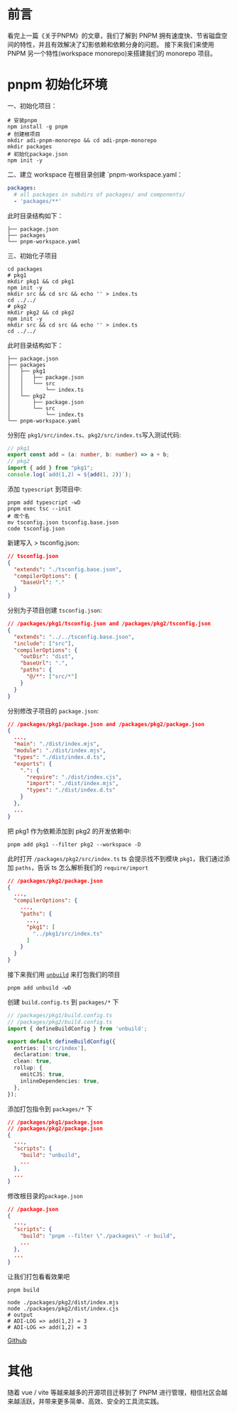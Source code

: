 # 前言

看完上一篇《关于PNPM》的文章，我们了解到 PNPM 拥有速度快、节省磁盘空间的特性，并且有效解决了幻影依赖和依赖分身的问题。
接下来我们来使用 PNPM 另一个特性(workspace monorepo)来搭建我们的 monorepo 项目。

# pnpm 初始化环境

一、初始化项目：

```shell
# 安装pnpm
npm install -g pnpm
# 创建根项目
mkdir adi-pnpm-monorepo && cd adi-pnpm-monorepo
mkdir packages
# 初始化package.json
npm init -y
```

二、建立 workspace
在根目录创建 `pnpm-workspace.yaml：
```yaml
packages:
  # all packages in subdirs of packages/ and components/
  - 'packages/**'
```
此时目录结构如下：

```shell
├── package.json
├── packages
└── pnpm-workspace.yaml
```

三、初始化子项目

```shell
cd packages
# pkg1
mkdir pkg1 && cd pkg1
npm init -y
mkdir src && cd src && echo '' > index.ts
cd ../../
# pkg2
mkdir pkg2 && cd pkg2
npm init -y
mkdir src && cd src && echo '' > index.ts
cd ../../
```

此时目录结构如下：

```shell
├── package.json
├── packages
│   ├── pkg1
│   │   ├── package.json
│   │   └── src
│   │       └── index.ts
│   └── pkg2
│       ├── package.json
│       └── src
│           └── index.ts
└── pnpm-workspace.yaml
```

分别在 `pkg1/src/index.ts`、`pkg2/src/index.ts`写入测试代码:

```typescript
// pkg1
export const add = (a: number, b: number) => a + b;
// pkg2
import { add } from "pkg1";
console.log(`add(1,2) = ${add(1, 2)}`);
```

添加 `typescript` 到项目中:

```shell
pnpm add typescript -wD
pnpm exec tsc --init
# 改个名
mv tsconfig.json tsconfig.base.json
code tsconfig.json
```

新建写入 > tsconfig.json:
```json
// tsconfig.json
{
  "extends": "./tsconfig.base.json",
  "compilerOptions": {
    "baseUrl": "."
  }
}
```

分别为子项目创建 `tsconfig.json`:
```json
// /packages/pkg1/tsconfig.json and /packages/pkg2/tsconfig.json
{
  "extends": "../../tsconfig.base.json",
  "include": ["src"],
  "compilerOptions": {
    "outDir": "dist",
    "baseUrl": ".",
    "paths": {
      "@/*": ["src/*"]
    }
  }
}
```

分别修改子项目的 `package.json`:

```json
// /packages/pkg1/package.json and /packages/pkg2/package.json
{
  ...,
  "main": "./dist/index.mjs",
  "module": "./dist/index.mjs",
  "types": "./dist/index.d.ts",
  "exports": {
    ".": {
      "require": "./dist/index.cjs",
      "import": "./dist/index.mjs",
      "types": "./dist/index.d.ts"
    }
  },
  ...
}
```

把 pkg1 作为依赖添加到 pkg2 的开发依赖中:

```shell
pnpm add pkg1 --filter pkg2 --workspace -D
```

此时打开 `/packages/pkg2/src/index.ts` ts 会提示找不到模块 `pkg1`，我们通过添加 `paths`，告诉 ts 怎么解析我们的 `require/import`

```json
// /packages/pkg2/package.json
{
  ...,
  "compilerOptions": {
    ...,
    "paths": {
      ...,
      "pkg1": [
        "../pkg1/src/index.ts"
      ]
    }
  }
}

```


接下来我们用 [`unbuild`](https://github.com/unjs/unbuild) 来打包我们的项目

```shell
pnpm add unbuild -wD
```

创建 `build.config.ts` 到 `packages/*` 下

```typescript
// /packages/pkg1/build.config.ts
// /packages/pkg2/build.config.ts
import { defineBuildConfig } from 'unbuild';

export default defineBuildConfig({
  entries: ['src/index'],
  declaration: true,
  clean: true,
  rollup: {
    emitCJS: true,
    inlineDependencies: true,
  },
});
```

添加打包指令到 `packages/*` 下

```json
// /packages/pkg1/package.json
// /packages/pkg2/package.json
{
  ...,
  "scripts": {
    "build": "unbuild",
    ...
  },
  ...
}

```

修改根目录的`package.json`

```json
// /package.json
{
  ...,
  "scripts": {
    "build": "pnpm --filter \"./packages\" -r build",
    ...
  },
  ...
}

```

让我们打包看看效果吧

```shell
pnpm build

node ./packages/pkg2/dist/index.mjs
node ./packages/pkg2/dist/index.cjs
# output
# ADI-LOG => add(1,2) = 3
# ADI-LOG => add(1,2) = 3
```

[Github]()

# 其他

随着 vue / vite 等越来越多的开源项目迁移到了 PNPM 进行管理，相信社区会越来越活跃，并带来更多简单、高效、安全的工具流实践。